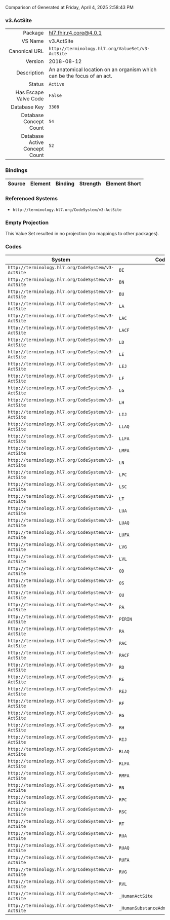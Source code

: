 Comparison of 
Generated at Friday, April 4, 2025 2:58:43 PM

### v3.ActSite

|      |     |
| ---: | --- |
| Package | hl7.fhir.r4.core@4.0.1 |
| VS Name | v3.ActSite |
| Canonical URL | `http://terminology.hl7.org/ValueSet/v3-ActSite` |
| Version | 2018-08-12 |
| Description | An anatomical location on an organism which can be the focus of an act. |
| Status | `Active` |
| Has Escape Valve Code | `False` |
| Database Key | `3308` |
| Database Concept Count | `54` |
| Database Active Concept Count | `52` |
### Bindings

| Source | Element | Binding | Strength | Element Short |
| ------ | ------- | ------- | -------- | ------------- |

### Referenced Systems

* `http://terminology.hl7.org/CodeSystem/v3-ActSite`
### Empty Projection

This Value Set resulted in no projection (no mappings to other packages).

### Codes

| System | Code | Display |
| ------ | ---- | ------- |
| `http://terminology.hl7.org/CodeSystem/v3-ActSite` | `BE` | bilateral ears |
| `http://terminology.hl7.org/CodeSystem/v3-ActSite` | `BN` | bilateral nares |
| `http://terminology.hl7.org/CodeSystem/v3-ActSite` | `BU` | buttock |
| `http://terminology.hl7.org/CodeSystem/v3-ActSite` | `LA` | left arm |
| `http://terminology.hl7.org/CodeSystem/v3-ActSite` | `LAC` | left anterior chest |
| `http://terminology.hl7.org/CodeSystem/v3-ActSite` | `LACF` | left antecubital fossa |
| `http://terminology.hl7.org/CodeSystem/v3-ActSite` | `LD` | left deltoid |
| `http://terminology.hl7.org/CodeSystem/v3-ActSite` | `LE` | left ear |
| `http://terminology.hl7.org/CodeSystem/v3-ActSite` | `LEJ` | left external jugular |
| `http://terminology.hl7.org/CodeSystem/v3-ActSite` | `LF` | left foot |
| `http://terminology.hl7.org/CodeSystem/v3-ActSite` | `LG` | left gluteus medius |
| `http://terminology.hl7.org/CodeSystem/v3-ActSite` | `LH` | left hand |
| `http://terminology.hl7.org/CodeSystem/v3-ActSite` | `LIJ` | left internal jugular |
| `http://terminology.hl7.org/CodeSystem/v3-ActSite` | `LLAQ` | left lower abd quadrant |
| `http://terminology.hl7.org/CodeSystem/v3-ActSite` | `LLFA` | left lower forearm |
| `http://terminology.hl7.org/CodeSystem/v3-ActSite` | `LMFA` | left mid forearm |
| `http://terminology.hl7.org/CodeSystem/v3-ActSite` | `LN` | left naris |
| `http://terminology.hl7.org/CodeSystem/v3-ActSite` | `LPC` | left posterior chest |
| `http://terminology.hl7.org/CodeSystem/v3-ActSite` | `LSC` | left subclavian |
| `http://terminology.hl7.org/CodeSystem/v3-ActSite` | `LT` | left thigh |
| `http://terminology.hl7.org/CodeSystem/v3-ActSite` | `LUA` | left upper arm |
| `http://terminology.hl7.org/CodeSystem/v3-ActSite` | `LUAQ` | left upper abd quadrant |
| `http://terminology.hl7.org/CodeSystem/v3-ActSite` | `LUFA` | left upper forearm |
| `http://terminology.hl7.org/CodeSystem/v3-ActSite` | `LVG` | left ventragluteal |
| `http://terminology.hl7.org/CodeSystem/v3-ActSite` | `LVL` | left vastus lateralis |
| `http://terminology.hl7.org/CodeSystem/v3-ActSite` | `OD` | right eye |
| `http://terminology.hl7.org/CodeSystem/v3-ActSite` | `OS` | left eye |
| `http://terminology.hl7.org/CodeSystem/v3-ActSite` | `OU` | bilateral eyes |
| `http://terminology.hl7.org/CodeSystem/v3-ActSite` | `PA` | perianal |
| `http://terminology.hl7.org/CodeSystem/v3-ActSite` | `PERIN` | perineal |
| `http://terminology.hl7.org/CodeSystem/v3-ActSite` | `RA` | right arm |
| `http://terminology.hl7.org/CodeSystem/v3-ActSite` | `RAC` | right anterior chest |
| `http://terminology.hl7.org/CodeSystem/v3-ActSite` | `RACF` | right antecubital fossa |
| `http://terminology.hl7.org/CodeSystem/v3-ActSite` | `RD` | right deltoid |
| `http://terminology.hl7.org/CodeSystem/v3-ActSite` | `RE` | right ear |
| `http://terminology.hl7.org/CodeSystem/v3-ActSite` | `REJ` | right external jugular |
| `http://terminology.hl7.org/CodeSystem/v3-ActSite` | `RF` | right foot |
| `http://terminology.hl7.org/CodeSystem/v3-ActSite` | `RG` | right gluteus medius |
| `http://terminology.hl7.org/CodeSystem/v3-ActSite` | `RH` | right hand |
| `http://terminology.hl7.org/CodeSystem/v3-ActSite` | `RIJ` | right internal jugular |
| `http://terminology.hl7.org/CodeSystem/v3-ActSite` | `RLAQ` | right lower abd quadrant |
| `http://terminology.hl7.org/CodeSystem/v3-ActSite` | `RLFA` | right lower forearm |
| `http://terminology.hl7.org/CodeSystem/v3-ActSite` | `RMFA` | right mid forearm |
| `http://terminology.hl7.org/CodeSystem/v3-ActSite` | `RN` | right naris |
| `http://terminology.hl7.org/CodeSystem/v3-ActSite` | `RPC` | right posterior chest |
| `http://terminology.hl7.org/CodeSystem/v3-ActSite` | `RSC` | right subclavian |
| `http://terminology.hl7.org/CodeSystem/v3-ActSite` | `RT` | right thigh |
| `http://terminology.hl7.org/CodeSystem/v3-ActSite` | `RUA` | right upper arm |
| `http://terminology.hl7.org/CodeSystem/v3-ActSite` | `RUAQ` | right upper abd quadrant |
| `http://terminology.hl7.org/CodeSystem/v3-ActSite` | `RUFA` | right upper forearm |
| `http://terminology.hl7.org/CodeSystem/v3-ActSite` | `RVG` | right ventragluteal |
| `http://terminology.hl7.org/CodeSystem/v3-ActSite` | `RVL` | right vastus lateralis |
| `http://terminology.hl7.org/CodeSystem/v3-ActSite` | `_HumanActSite` | HumanActSite |
| `http://terminology.hl7.org/CodeSystem/v3-ActSite` | `_HumanSubstanceAdministrationSite` | HumanSubstanceAdministrationSite |
